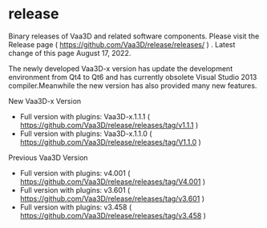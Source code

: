 # release
Binary releases of Vaa3D and related software components. Please visit the Release page ( https://github.com/Vaa3D/release/releases/ ) . Latest change of this page August 17, 2022.

The newly developed Vaa3D-x version has update the development environment from Qt4 to Qt6 and has currently obsolete Visual Studio 2013 compiler.Meanwhile the new version has also provided many new features.

New Vaa3D-x Version
* Full version with plugins: Vaa3D-x.1.1.1 ( https://github.com/Vaa3D/release/releases/tag/v1.1.1 )
* Full version with plugins: Vaa3D-x.1.1.0 ( https://github.com/Vaa3D/release/releases/tag/V1.1.0 )

Previous Vaa3D Version
* Full version with plugins: v4.001 ( https://github.com/Vaa3D/release/releases/tag/V4.001 )
* Full version with plugins: v3.601 ( https://github.com/Vaa3D/release/releases/tag/v3.601 )
* Full version with plugins: v3.458 ( https://github.com/Vaa3D/release/releases/tag/v3.458 )

